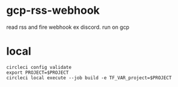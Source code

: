 # gcp-rss-webhook
read rss and fire webhook ex discord. run on gcp


# local
```
circleci config validate
export PROJECT=$PROJECT
circleci local execute --job build -e TF_VAR_project=$PROJECT
```
